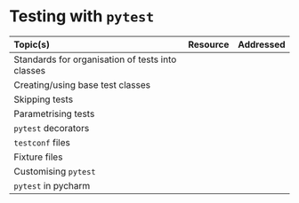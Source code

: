 # Testing with `pytest`

| Topic(s) | Resource | Addressed |
| :------- | :------- | :-------: |
| Standards for organisation of tests into classes |
| Creating/using base test classes |
| Skipping tests |
| Parametrising tests |
| `pytest` decorators |
| `testconf` files |
| Fixture files |
| Customising `pytest` |
| `pytest` in pycharm |
